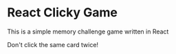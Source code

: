 # React Clicky Game
This is a simple memory challenge game written in React

Don't click the same card twice!


